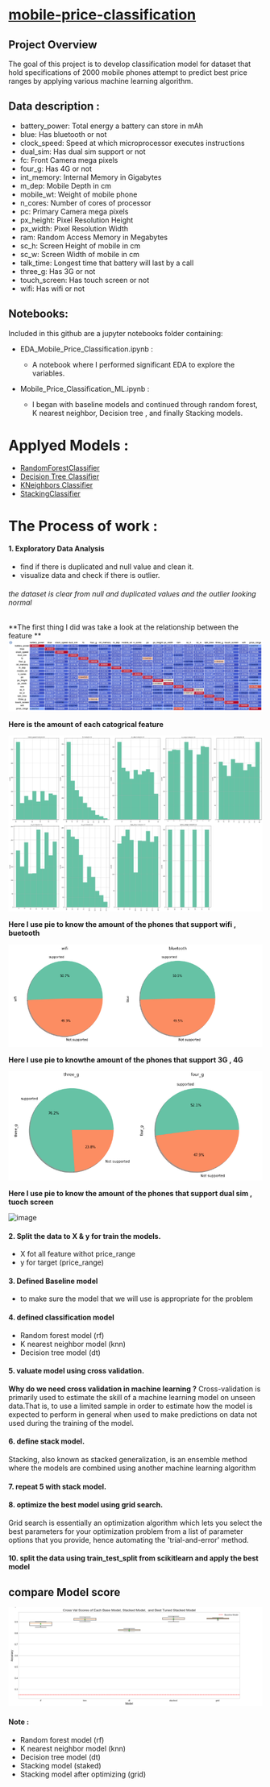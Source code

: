 #   [mobile-price-classification](https://www.kaggle.com/iabhishekofficial/mobile-price-classification)

##  Project Overview

The goal of  this project is to develop classification model for dataset that hold specifications of 2000 mobile phones attempt to predict best price ranges by applying various machine learning algorithm.

## Data  description :

* battery_power:	Total energy a battery can store in mAh 
* blue:	Has bluetooth or not	
* clock_speed:	Speed at which microprocessor executes instructions	
* dual_sim:	Has dual sim support or not	
* fc:	Front Camera mega pixels
* four_g:	Has 4G or not
* int_memory:	Internal Memory in Gigabytes
* m_dep:	Mobile Depth in cm
* mobile_wt:	Weight of mobile phone	
* n_cores:	Number of cores of processor
* pc:	Primary Camera mega pixels
* px_height:	Pixel Resolution Height
* px_width:	Pixel Resolution Width
* ram:	Random Access Memory in Megabytes
* sc_h:	Screen Height of mobile in cm
* sc_w:	Screen Width of mobile in cm	
* talk_time:	Longest time that battery will last by a call
* three_g:	Has 3G or not	
* touch_screen:	Has touch screen or not	
* wifi:	Has wifi or not


##  Notebooks:
Included in this github are a jupyter notebooks folder containing:

*   EDA_Mobile_Price_Classification.ipynb :
       - A notebook where I performed significant EDA to explore the variables.

*   Mobile_Price_Classification_ML.ipynb :
       - I began with baseline models and continued through random forest, K nearest neighbor, Decision tree , and finally  Stacking models.
	

# Applyed Models :

-  [RandomForestClassifier](https://scikit-learn.org/stable/modules/generated/sklearn.ensemble.RandomForestClassifier.html)
-  [Decision Tree Classifier](https://scikit-learn.org/stable/modules/generated/sklearn.tree.DecisionTreeClassifier.html)
-  [KNeighbors Classifier](https://scikit-learn.org/stable/modules/generated/sklearn.neighbors.KNeighborsClassifier.html)
-  [StackingClassifier](https://scikit-learn.org/stable/modules/generated/sklearn.ensemble.StackingClassifier.html)


# The Process of work :
#### 1. Exploratory Data Analysis
-	find if there is duplicated and null value and clean it. 
-	visualize data and check if there is outlier. 

###### the dataset is clear from null and duplicated values and the outlier  looking normal
**The first thing I did was take a look at the relationship between the feature **
![image](https://github.com/helah20/mobile-price-classification/blob/main/images/heatmap.png)

**Here is the amount of each catogrical feature**

![image](https://github.com/helah20/mobile-price-classification/blob/main/images/countplot.png)

**Here I use pie to know the amount of the phones that support  wifi , buetooth**

![image](https://github.com/helah20/mobile-price-classification/blob/main/images/wifi%2Cblue.png)

**Here I use pie to knowthe amount of the phones that support  3G , 4G**

![image](https://github.com/helah20/mobile-price-classification/blob/main/images/3G%2C4G.png)

**Here I use pie to know the amount of the phones that support  dual sim , tuoch screen**

![image](https://github.com/helah20/mobile-price-classification/blob/main/images/dual%2Ctouch.png)


#### 2. Split the data to X & y for train the models.
-   X fot all feature withot price_range
-   y for target (price_range)
#### 3. Defined Baseline model
- to make sure the model that we will use is appropriate for the problem
#### 4. defined classification model 

-	Random forest model (rf)
-	K nearest neighbor model (knn)
-	Decision tree model (dt)
    
#### 5. valuate model using cross validation. 
 **Why do we need cross validation in machine learning ?**
Cross-validation is primarily used to estimate the skill of a machine learning model on unseen data.That is, to use a limited sample in order to estimate how the model is expected to perform in general when used to make predictions on data not used during the training of the model.

#### 6. define stack model.

<p> Stacking, also known as stacked generalization, is an ensemble method where the models are combined using another machine learning algorithm </p>

#### 7. repeat 5 with stack model.

#### 8. optimize the best model using grid search. 
<p> Grid search is essentially an optimization algorithm which lets you select the best parameters for your optimization problem from a list of parameter options that you provide, hence automating the 'trial-and-error' method.</p>

#### 10.	split the data using train_test_split from scikitlearn  and apply the best model


## compare Model score 


![image](https://github.com/helah20/mobile-price-classification/blob/main/images/Model_comparsion.png)


#### Note :
* Random forest model (rf)
* K nearest neighbor model (knn)
* Decision tree model (dt)
* Stacking model (staked)
* Stacking model after optimizing (grid)



